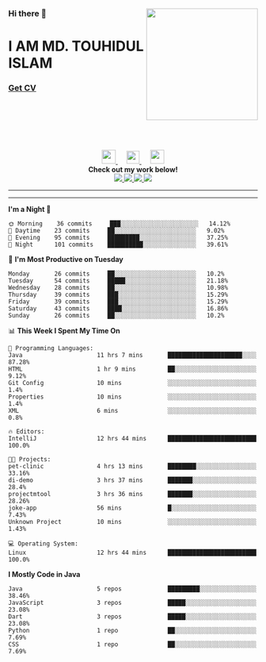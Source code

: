 <div>
<img align="right" width="225" height="225" src="https://touhid-jisan.github.io/img/about-us.png">
<div>
  <h3> </h3>
  <h3> </h3>
  <h3>Hi there 👋</h3>
  <h1>I AM MD. TOUHIDUL ISLAM</h1>
 <!-- <h3>Software Engineer</h3> -->
  <h3> <a href="https://touhid-jisan.github.io/pdf/Touhidul_Islam.pdf"><span>Get CV</span></a></h3>
</div>
</div>
<br/><br/><br/><br/><br/>

<p align="center">
  <a href= "https://www.instagram.com/touhid_jisan/">
    <img src="https://img.icons8.com/ios-glyphs/256/000000/instagram-new.svg" width="28px"/>
  </a>
  &emsp;
  <a href="https://www.linkedin.com/in/touhid-jisan/">
    <img src="https://img.icons8.com/ios-filled/256/000000/linkedin.svg" width="26px"/>
  </a>
  &emsp;
  <a href="http://touhid-jisan.github.io/">
    <img src="https://img.icons8.com/material/256/000000/globe--v1.png" width="28px"/>
  </a>
  <br> 
  <strong>Check out my work below!</strong><br>
  
  <a href="https://badges.pufler.dev/years/touhid-jisan?style=flat-square&color=black&logo=github">
    <img src="https://badges.pufler.dev/years/touhid-jisan?style=flat-square&color=black&logo=github">
  </a>
  <a href="https://github.com/touhid-jisan?tab=repositories">
    <img src="https://badges.pufler.dev/repos/touhid-jisan?style=flat-square&color=black&logo=github">
  </a>
  <a href="https://gist.github.com/touhid-jisan">
    <img src="https://badges.pufler.dev/gists/touhid-jisan?style=flat-square&color=black&logo=github">
  </a>
  <a href="https://github.com/touhid-jisan">
    <img src="https://badges.pufler.dev/commits/monthly/touhid-jisan?style=flat-square&color=black&logo=github">
  </a>
</p>
<hr><hr>
<!--
**touhid-jisan/touhid-jisan** is a ✨ _special_ ✨ repository because its `README.md` (this file) appears on your GitHub profile.

Here are some ideas to get you started:

- 🔭 I’m currently working on ...
- 🌱 I’m currently learning ...
- 👯 I’m looking to collaborate on ...
- 🤔 I’m looking for help with ...
- 💬 Ask me about ...
- 📫 How to reach me: ...
- 😄 Pronouns: ...
- ⚡ Fun fact: ...
-->

<!--START_SECTION:waka-->
**I'm a Night 🦉** 

```text
🌞 Morning    36 commits     ███░░░░░░░░░░░░░░░░░░░░░░   14.12% 
🌆 Daytime    23 commits     ██░░░░░░░░░░░░░░░░░░░░░░░   9.02% 
🌃 Evening    95 commits     █████████░░░░░░░░░░░░░░░░   37.25% 
🌙 Night      101 commits    ██████████░░░░░░░░░░░░░░░   39.61%

```
📅 **I'm Most Productive on Tuesday** 

```text
Monday       26 commits     ██░░░░░░░░░░░░░░░░░░░░░░░   10.2% 
Tuesday      54 commits     █████░░░░░░░░░░░░░░░░░░░░   21.18% 
Wednesday    28 commits     ██░░░░░░░░░░░░░░░░░░░░░░░   10.98% 
Thursday     39 commits     ███░░░░░░░░░░░░░░░░░░░░░░   15.29% 
Friday       39 commits     ███░░░░░░░░░░░░░░░░░░░░░░   15.29% 
Saturday     43 commits     ████░░░░░░░░░░░░░░░░░░░░░   16.86% 
Sunday       26 commits     ██░░░░░░░░░░░░░░░░░░░░░░░   10.2%

```


📊 **This Week I Spent My Time On** 

```text
💬 Programming Languages: 
Java                     11 hrs 7 mins       █████████████████████░░░░   87.28% 
HTML                     1 hr 9 mins         ██░░░░░░░░░░░░░░░░░░░░░░░   9.12% 
Git Config               10 mins             ░░░░░░░░░░░░░░░░░░░░░░░░░   1.4% 
Properties               10 mins             ░░░░░░░░░░░░░░░░░░░░░░░░░   1.4% 
XML                      6 mins              ░░░░░░░░░░░░░░░░░░░░░░░░░   0.8%

🔥 Editors: 
IntelliJ                 12 hrs 44 mins      █████████████████████████   100.0%

🐱‍💻 Projects: 
pet-clinic               4 hrs 13 mins       ████████░░░░░░░░░░░░░░░░░   33.16% 
di-demo                  3 hrs 37 mins       ███████░░░░░░░░░░░░░░░░░░   28.4% 
projectmtool             3 hrs 36 mins       ███████░░░░░░░░░░░░░░░░░░   28.26% 
joke-app                 56 mins             █░░░░░░░░░░░░░░░░░░░░░░░░   7.43% 
Unknown Project          10 mins             ░░░░░░░░░░░░░░░░░░░░░░░░░   1.43%

💻 Operating System: 
Linux                    12 hrs 44 mins      █████████████████████████   100.0%

```

**I Mostly Code in Java** 

```text
Java                     5 repos             █████████░░░░░░░░░░░░░░░░   38.46% 
JavaScript               3 repos             █████░░░░░░░░░░░░░░░░░░░░   23.08% 
Dart                     3 repos             █████░░░░░░░░░░░░░░░░░░░░   23.08% 
Python                   1 repo              ██░░░░░░░░░░░░░░░░░░░░░░░   7.69% 
CSS                      1 repo              ██░░░░░░░░░░░░░░░░░░░░░░░   7.69%

```



<!--END_SECTION:waka-->
